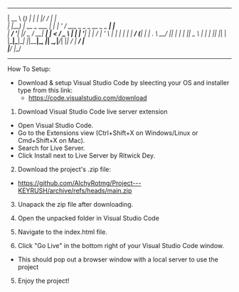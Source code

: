   _____      _           _     _  __                         _     
 |  __ \    (_)         | |   | |/ /                        | |    
 | |__) | __ _  ___  ___| |_  | ' / ___ _   _ _ __ _   _ ___| |__  
 |  ___/ '__| |/ _ \/ __| __| |  < / _ \ | | | '__| | | / __| '_ \ 
 | |   | |  | |  __/ (__| |_  | . \  __/ |_| | |  | |_| \__ \ | | |
 |_|   |_|  | |\___|\___|\__| |_|\_\___|\__, |_|   \__,_|___/_| |_|
           _/ |                          __/ |                     
          |__/                          |___/                      
___________________________________________________________________

How To Setup: 

* Download & setup Visual Studio Code by sleecting your OS and installer type from this link: 
    - https://code.visualstudio.com/download

1. Download Visual Studio Code live server extension
 - Open Visual Studio Code.
 - Go to the Extensions view (Ctrl+Shift+X on Windows/Linux or Cmd+Shift+X on Mac).
 - Search for Live Server.
 - Click Install next to Live Server by Ritwick Dey.

 2. Download the project's .zip file:
 - https://github.com/AlchyRotmg/Project---KEYRUSH/archive/refs/heads/main.zip 

 3. Unapack the zip file after downloading.

 4. Open the unpacked folder in Visual Studio Code

 3. Navigate to the index.html file.

 4. Click "Go Live" in the bottom right of your Visual Studio Code window.
  - This should pop out a browser window with a local server to use the project

 5. Enjoy the project!